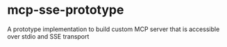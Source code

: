 # mcp-sse-prototype
A prototype implementation to build custom MCP server that is accessible over stdio and SSE transport  
